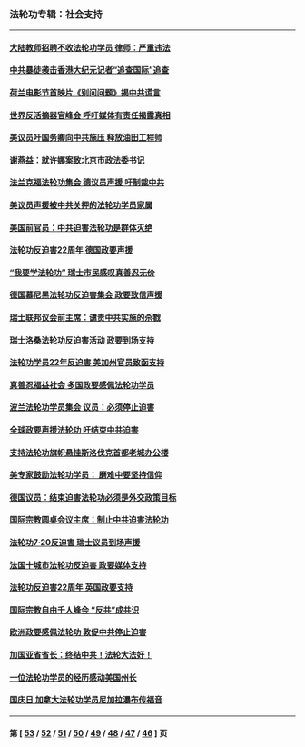 ### 法轮功专辑：社会支持
---
#### [大陆教师招聘不收法轮功学员 律师：严重违法](../../pages/nf4386/n13365839.md?11190430) 
#### [中共暴徒袭击香港大纪元记者“追查国际”追查](../../pages/nf4386/n13343404.md?11190430) 
#### [荷兰电影节首映片《别问问题》揭中共谎言](../../pages/nf4386/n13321179.md?11190430) 
#### [世界反活摘器官峰会 呼吁媒体有责任揭露真相](../../pages/nf4386/n13264475.md?11190430) 
#### [美议员吁国务卿向中共施压 释放油田工程师](../../pages/nf4386/n13233845.md?11190430) 
#### [谢燕益：就许娜案致北京市政法委书记](../../pages/nf4386/n13182701.md?11190430) 
#### [法兰克福法轮功集会 德议员声援 吁制裁中共](../../pages/nf4386/n13175975.md?11190430) 
#### [美议员声援被中共关押的法轮功学员家属](../../pages/nf4386/n13158310.md?11190430) 
#### [美国前官员：中共迫害法轮功是群体灭绝](../../pages/nf4386/n13157750.md?11190430) 
#### [法轮功反迫害22周年 德国政要声援](../../pages/nf4386/n13143632.md?11190430) 
#### [“我要学法轮功” 瑞士市民感叹真善忍无价](../../pages/nf4386/n13129633.md?11190430) 
#### [德国慕尼黑法轮功反迫害集会 政要致信声援](../../pages/nf4386/n13129148.md?11190430) 
#### [瑞士联邦议会前主席：谴责中共实施的杀戮](../../pages/nf4386/n13127336.md?11190430) 
#### [瑞士洛桑法轮功反迫害活动 政要到场支持](../../pages/nf4386/n13119398.md?11190430) 
#### [法轮功学员22年反迫害 美加州官员致函支持](../../pages/nf4386/n13118879.md?11190430) 
#### [真善忍福益社会 多国政要感佩法轮功学员](../../pages/nf4386/n13116951.md?11190430) 
#### [波兰法轮功学员集会 议员：必须停止迫害](../../pages/nf4386/n13116685.md?11190430) 
#### [全球政要声援法轮功 吁结束中共迫害](../../pages/nf4386/n13114441.md?11190430) 
#### [支持法轮功旗帜悬挂斯洛伐克首都老城办公楼](../../pages/nf4386/n13112261.md?11190430) 
#### [美专家鼓励法轮功学员： 磨难中要坚持信仰](../../pages/nf4386/n13108359.md?11190430) 
#### [德国议员：结束迫害法轮功必须是外交政策目标](../../pages/nf4386/n13109600.md?11190430) 
#### [国际宗教圆桌会议主席：制止中共迫害法轮功](../../pages/nf4386/n13108177.md?11190430) 
#### [法轮功7·20反迫害 瑞士议员到场声援](../../pages/nf4386/n13107072.md?11190430) 
#### [法国十城市法轮功反迫害 政要媒体支持](../../pages/nf4386/n13104833.md?11190430) 
#### [法轮功反迫害22周年 英国政要支持](../../pages/nf4386/n13091349.md?11190430) 
#### [国际宗教自由千人峰会 “反共”成共识](../../pages/nf4386/n13091403.md?11190430) 
#### [欧洲政要感佩法轮功 敦促中共停止迫害](../../pages/nf4386/n13090743.md?11190430) 
#### [加国亚省省长：终结中共！法轮大法好！](../../pages/nf4386/n13084394.md?11190430) 
#### [一位法轮功学员的经历感动美国州长](../../pages/nf4386/n13078953.md?11190430) 
#### [国庆日 加拿大法轮功学员尼加拉瀑布传福音](../../pages/nf4386/n13064493.md?11190430) 

---
#### 第 [ [53](./53.md?11190430) / [52](./52.md?11190430) / [51](./51.md?11190430) / [50](./50.md?11190430) / [49](./49.md?11190430) / [48](./48.md?11190430) / [47](./47.md?11190430) / [46](./46.md?11190430) ] 页
